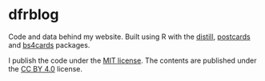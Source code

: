 # dfrblog

Code and data behind my website. Built using R with the [distill](https://rstudio.github.io/distill/), [postcards](https://github.com/seankross/postcards) and [bs4cards](https://bs4cards.djnavarro.net/index.html) packages.

I publish the code under the [MIT license](LICENSE). The contents are published under the [CC BY 4.0](https://creativecommons.org/licenses/by/4.0/) license.

